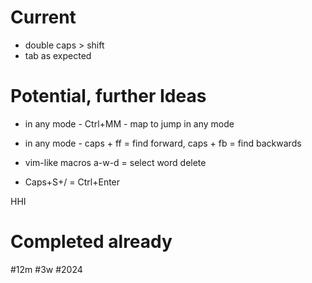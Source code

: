 # Current
- double caps > shift
- tab as expected





# Potential, further Ideas
- in any mode - Ctrl+MM - map to jump in any mode
- in any mode - caps + ff = find forward, caps + fb = find backwards 
- vim-like macros a-w-d = select word delete

- Caps+S+/ = Ctrl+Enter


HHI


# Completed already
#12m #3w #2024
